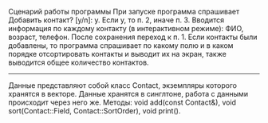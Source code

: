 ﻿Сценарий работы программы
При запуске программа спрашивает Добавить контакт? [y/n]: y. Если y, то п. 2, иначе п. 3.
Вводится информация по каждому контакту (в интерактивном режиме): ФИО, возраст, телефон. После сохранения переход к п. 1.
Если контакты были добавлены, то программа спрашивает по какому полю и в каком порядке отсортировать контакты и выводит их на экран, также выводится общее количество контактов.

_____________________________________________________
Данные представляют собой класс Contact, экземпляры которого хранятся в векторе.
Данные хранятся в синглтоне, работа с данными происходит через него же. Методы: void add(const Contact&), void sort(Contact::Field, Contact::SortOrder), void print().